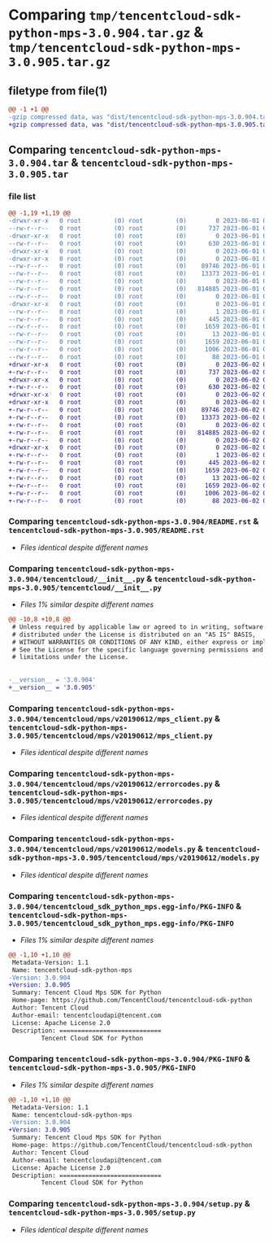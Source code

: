 # Comparing `tmp/tencentcloud-sdk-python-mps-3.0.904.tar.gz` & `tmp/tencentcloud-sdk-python-mps-3.0.905.tar.gz`

## filetype from file(1)

```diff
@@ -1 +1 @@
-gzip compressed data, was "dist/tencentcloud-sdk-python-mps-3.0.904.tar", last modified: Thu Jun  1 02:41:52 2023, max compression
+gzip compressed data, was "dist/tencentcloud-sdk-python-mps-3.0.905.tar", last modified: Fri Jun  2 00:33:40 2023, max compression
```

## Comparing `tencentcloud-sdk-python-mps-3.0.904.tar` & `tencentcloud-sdk-python-mps-3.0.905.tar`

### file list

```diff
@@ -1,19 +1,19 @@
-drwxr-xr-x   0 root         (0) root         (0)        0 2023-06-01 02:41:52.000000 tencentcloud-sdk-python-mps-3.0.904/
--rw-r--r--   0 root         (0) root         (0)      737 2023-06-01 02:41:51.000000 tencentcloud-sdk-python-mps-3.0.904/README.rst
-drwxr-xr-x   0 root         (0) root         (0)        0 2023-06-01 02:41:52.000000 tencentcloud-sdk-python-mps-3.0.904/tencentcloud/
--rw-r--r--   0 root         (0) root         (0)      630 2023-06-01 02:41:51.000000 tencentcloud-sdk-python-mps-3.0.904/tencentcloud/__init__.py
-drwxr-xr-x   0 root         (0) root         (0)        0 2023-06-01 02:41:52.000000 tencentcloud-sdk-python-mps-3.0.904/tencentcloud/mps/
-drwxr-xr-x   0 root         (0) root         (0)        0 2023-06-01 02:41:52.000000 tencentcloud-sdk-python-mps-3.0.904/tencentcloud/mps/v20190612/
--rw-r--r--   0 root         (0) root         (0)    89746 2023-06-01 02:41:51.000000 tencentcloud-sdk-python-mps-3.0.904/tencentcloud/mps/v20190612/mps_client.py
--rw-r--r--   0 root         (0) root         (0)    13373 2023-06-01 02:41:51.000000 tencentcloud-sdk-python-mps-3.0.904/tencentcloud/mps/v20190612/errorcodes.py
--rw-r--r--   0 root         (0) root         (0)        0 2023-06-01 02:41:51.000000 tencentcloud-sdk-python-mps-3.0.904/tencentcloud/mps/v20190612/__init__.py
--rw-r--r--   0 root         (0) root         (0)   814885 2023-06-01 02:41:51.000000 tencentcloud-sdk-python-mps-3.0.904/tencentcloud/mps/v20190612/models.py
--rw-r--r--   0 root         (0) root         (0)        0 2023-06-01 02:41:51.000000 tencentcloud-sdk-python-mps-3.0.904/tencentcloud/mps/__init__.py
-drwxr-xr-x   0 root         (0) root         (0)        0 2023-06-01 02:41:52.000000 tencentcloud-sdk-python-mps-3.0.904/tencentcloud_sdk_python_mps.egg-info/
--rw-r--r--   0 root         (0) root         (0)        1 2023-06-01 02:41:52.000000 tencentcloud-sdk-python-mps-3.0.904/tencentcloud_sdk_python_mps.egg-info/dependency_links.txt
--rw-r--r--   0 root         (0) root         (0)      445 2023-06-01 02:41:52.000000 tencentcloud-sdk-python-mps-3.0.904/tencentcloud_sdk_python_mps.egg-info/SOURCES.txt
--rw-r--r--   0 root         (0) root         (0)     1659 2023-06-01 02:41:52.000000 tencentcloud-sdk-python-mps-3.0.904/tencentcloud_sdk_python_mps.egg-info/PKG-INFO
--rw-r--r--   0 root         (0) root         (0)       13 2023-06-01 02:41:52.000000 tencentcloud-sdk-python-mps-3.0.904/tencentcloud_sdk_python_mps.egg-info/top_level.txt
--rw-r--r--   0 root         (0) root         (0)     1659 2023-06-01 02:41:52.000000 tencentcloud-sdk-python-mps-3.0.904/PKG-INFO
--rw-r--r--   0 root         (0) root         (0)     1006 2023-06-01 02:41:51.000000 tencentcloud-sdk-python-mps-3.0.904/setup.py
--rw-r--r--   0 root         (0) root         (0)       88 2023-06-01 02:41:52.000000 tencentcloud-sdk-python-mps-3.0.904/setup.cfg
+drwxr-xr-x   0 root         (0) root         (0)        0 2023-06-02 00:33:40.000000 tencentcloud-sdk-python-mps-3.0.905/
+-rw-r--r--   0 root         (0) root         (0)      737 2023-06-02 00:33:40.000000 tencentcloud-sdk-python-mps-3.0.905/README.rst
+drwxr-xr-x   0 root         (0) root         (0)        0 2023-06-02 00:33:40.000000 tencentcloud-sdk-python-mps-3.0.905/tencentcloud/
+-rw-r--r--   0 root         (0) root         (0)      630 2023-06-02 00:33:40.000000 tencentcloud-sdk-python-mps-3.0.905/tencentcloud/__init__.py
+drwxr-xr-x   0 root         (0) root         (0)        0 2023-06-02 00:33:40.000000 tencentcloud-sdk-python-mps-3.0.905/tencentcloud/mps/
+drwxr-xr-x   0 root         (0) root         (0)        0 2023-06-02 00:33:40.000000 tencentcloud-sdk-python-mps-3.0.905/tencentcloud/mps/v20190612/
+-rw-r--r--   0 root         (0) root         (0)    89746 2023-06-02 00:33:40.000000 tencentcloud-sdk-python-mps-3.0.905/tencentcloud/mps/v20190612/mps_client.py
+-rw-r--r--   0 root         (0) root         (0)    13373 2023-06-02 00:33:40.000000 tencentcloud-sdk-python-mps-3.0.905/tencentcloud/mps/v20190612/errorcodes.py
+-rw-r--r--   0 root         (0) root         (0)        0 2023-06-02 00:33:40.000000 tencentcloud-sdk-python-mps-3.0.905/tencentcloud/mps/v20190612/__init__.py
+-rw-r--r--   0 root         (0) root         (0)   814885 2023-06-02 00:33:40.000000 tencentcloud-sdk-python-mps-3.0.905/tencentcloud/mps/v20190612/models.py
+-rw-r--r--   0 root         (0) root         (0)        0 2023-06-02 00:33:40.000000 tencentcloud-sdk-python-mps-3.0.905/tencentcloud/mps/__init__.py
+drwxr-xr-x   0 root         (0) root         (0)        0 2023-06-02 00:33:40.000000 tencentcloud-sdk-python-mps-3.0.905/tencentcloud_sdk_python_mps.egg-info/
+-rw-r--r--   0 root         (0) root         (0)        1 2023-06-02 00:33:40.000000 tencentcloud-sdk-python-mps-3.0.905/tencentcloud_sdk_python_mps.egg-info/dependency_links.txt
+-rw-r--r--   0 root         (0) root         (0)      445 2023-06-02 00:33:40.000000 tencentcloud-sdk-python-mps-3.0.905/tencentcloud_sdk_python_mps.egg-info/SOURCES.txt
+-rw-r--r--   0 root         (0) root         (0)     1659 2023-06-02 00:33:40.000000 tencentcloud-sdk-python-mps-3.0.905/tencentcloud_sdk_python_mps.egg-info/PKG-INFO
+-rw-r--r--   0 root         (0) root         (0)       13 2023-06-02 00:33:40.000000 tencentcloud-sdk-python-mps-3.0.905/tencentcloud_sdk_python_mps.egg-info/top_level.txt
+-rw-r--r--   0 root         (0) root         (0)     1659 2023-06-02 00:33:40.000000 tencentcloud-sdk-python-mps-3.0.905/PKG-INFO
+-rw-r--r--   0 root         (0) root         (0)     1006 2023-06-02 00:33:40.000000 tencentcloud-sdk-python-mps-3.0.905/setup.py
+-rw-r--r--   0 root         (0) root         (0)       88 2023-06-02 00:33:40.000000 tencentcloud-sdk-python-mps-3.0.905/setup.cfg
```

### Comparing `tencentcloud-sdk-python-mps-3.0.904/README.rst` & `tencentcloud-sdk-python-mps-3.0.905/README.rst`

 * *Files identical despite different names*

### Comparing `tencentcloud-sdk-python-mps-3.0.904/tencentcloud/__init__.py` & `tencentcloud-sdk-python-mps-3.0.905/tencentcloud/__init__.py`

 * *Files 1% similar despite different names*

```diff
@@ -10,8 +10,8 @@
 # Unless required by applicable law or agreed to in writing, software
 # distributed under the License is distributed on an "AS IS" BASIS,
 # WITHOUT WARRANTIES OR CONDITIONS OF ANY KIND, either express or implied.
 # See the License for the specific language governing permissions and
 # limitations under the License.
 
 
-__version__ = '3.0.904'
+__version__ = '3.0.905'
```

### Comparing `tencentcloud-sdk-python-mps-3.0.904/tencentcloud/mps/v20190612/mps_client.py` & `tencentcloud-sdk-python-mps-3.0.905/tencentcloud/mps/v20190612/mps_client.py`

 * *Files identical despite different names*

### Comparing `tencentcloud-sdk-python-mps-3.0.904/tencentcloud/mps/v20190612/errorcodes.py` & `tencentcloud-sdk-python-mps-3.0.905/tencentcloud/mps/v20190612/errorcodes.py`

 * *Files identical despite different names*

### Comparing `tencentcloud-sdk-python-mps-3.0.904/tencentcloud/mps/v20190612/models.py` & `tencentcloud-sdk-python-mps-3.0.905/tencentcloud/mps/v20190612/models.py`

 * *Files identical despite different names*

### Comparing `tencentcloud-sdk-python-mps-3.0.904/tencentcloud_sdk_python_mps.egg-info/PKG-INFO` & `tencentcloud-sdk-python-mps-3.0.905/tencentcloud_sdk_python_mps.egg-info/PKG-INFO`

 * *Files 1% similar despite different names*

```diff
@@ -1,10 +1,10 @@
 Metadata-Version: 1.1
 Name: tencentcloud-sdk-python-mps
-Version: 3.0.904
+Version: 3.0.905
 Summary: Tencent Cloud Mps SDK for Python
 Home-page: https://github.com/TencentCloud/tencentcloud-sdk-python
 Author: Tencent Cloud
 Author-email: tencentcloudapi@tencent.com
 License: Apache License 2.0
 Description: ============================
         Tencent Cloud SDK for Python
```

### Comparing `tencentcloud-sdk-python-mps-3.0.904/PKG-INFO` & `tencentcloud-sdk-python-mps-3.0.905/PKG-INFO`

 * *Files 1% similar despite different names*

```diff
@@ -1,10 +1,10 @@
 Metadata-Version: 1.1
 Name: tencentcloud-sdk-python-mps
-Version: 3.0.904
+Version: 3.0.905
 Summary: Tencent Cloud Mps SDK for Python
 Home-page: https://github.com/TencentCloud/tencentcloud-sdk-python
 Author: Tencent Cloud
 Author-email: tencentcloudapi@tencent.com
 License: Apache License 2.0
 Description: ============================
         Tencent Cloud SDK for Python
```

### Comparing `tencentcloud-sdk-python-mps-3.0.904/setup.py` & `tencentcloud-sdk-python-mps-3.0.905/setup.py`

 * *Files identical despite different names*

